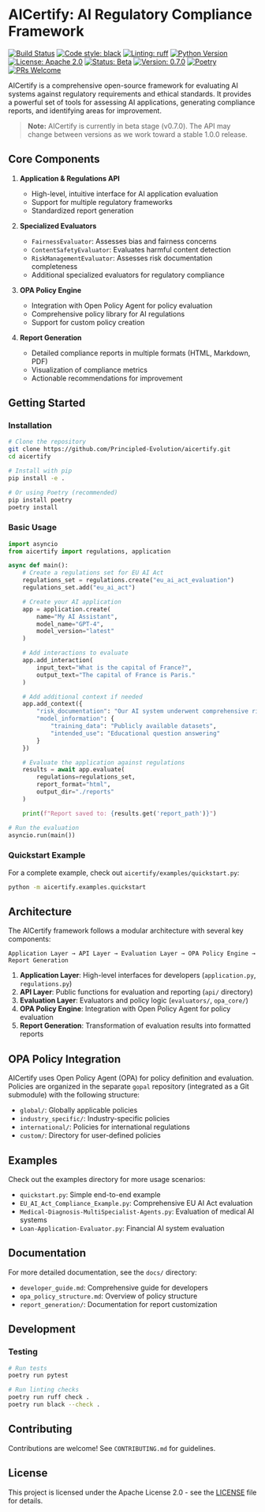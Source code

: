 # AICertify: AI Regulatory Compliance Framework

[![Build Status](https://github.com/Principled-Evolution/aicertify/actions/workflows/aicertify-ci.yaml/badge.svg)](https://github.com/Principled-Evolution/aicertify/actions/workflows/aicertify-ci.yaml)
[![Code style: black](https://img.shields.io/badge/code%20style-black-000000.svg)](https://github.com/psf/black)
[![Linting: ruff](https://img.shields.io/badge/linting-ruff-yellow.svg)](https://github.com/astral-sh/ruff)
[![Python Version](https://img.shields.io/badge/python-3.12-blue.svg)](https://www.python.org/)
[![License: Apache 2.0](https://img.shields.io/badge/License-Apache%202.0-blue.svg)](https://opensource.org/licenses/Apache-2.0)
[![Status: Beta](https://img.shields.io/badge/status-beta-orange.svg)](https://github.com/Principled-Evolution/aicertify)
[![Version: 0.7.0](https://img.shields.io/badge/version-0.7.0-brightgreen.svg)](https://github.com/Principled-Evolution/aicertify)
[![Poetry](https://img.shields.io/badge/poetry-managed-blue)](https://python-poetry.org/)
[![PRs Welcome](https://img.shields.io/badge/PRs-welcome-brightgreen.svg)](https://makeapullrequest.com)

AICertify is a comprehensive open-source framework for evaluating AI systems against regulatory requirements and ethical standards. It provides a powerful set of tools for assessing AI applications, generating compliance reports, and identifying areas for improvement.

> **Note:** AICertify is currently in beta stage (v0.7.0). The API may change between versions as we work toward a stable 1.0.0 release.

## Core Components

1. **Application & Regulations API**
   - High-level, intuitive interface for AI application evaluation
   - Support for multiple regulatory frameworks
   - Standardized report generation

2. **Specialized Evaluators**
   - `FairnessEvaluator`: Assesses bias and fairness concerns
   - `ContentSafetyEvaluator`: Evaluates harmful content detection
   - `RiskManagementEvaluator`: Assesses risk documentation completeness
   - Additional specialized evaluators for regulatory compliance

3. **OPA Policy Engine**
   - Integration with Open Policy Agent for policy evaluation
   - Comprehensive policy library for AI regulations
   - Support for custom policy creation

4. **Report Generation**
   - Detailed compliance reports in multiple formats (HTML, Markdown, PDF)
   - Visualization of compliance metrics
   - Actionable recommendations for improvement

## Getting Started

### Installation

```bash
# Clone the repository
git clone https://github.com/Principled-Evolution/aicertify.git
cd aicertify

# Install with pip
pip install -e .

# Or using Poetry (recommended)
pip install poetry
poetry install
```

### Basic Usage

```python
import asyncio
from aicertify import regulations, application

async def main():
    # Create a regulations set for EU AI Act
    regulations_set = regulations.create("eu_ai_act_evaluation")
    regulations_set.add("eu_ai_act")

    # Create your AI application
    app = application.create(
        name="My AI Assistant",
        model_name="GPT-4",
        model_version="latest"
    )

    # Add interactions to evaluate
    app.add_interaction(
        input_text="What is the capital of France?",
        output_text="The capital of France is Paris."
    )

    # Add additional context if needed
    app.add_context({
        "risk_documentation": "Our AI system underwent comprehensive risk assessment...",
        "model_information": {
            "training_data": "Publicly available datasets",
            "intended_use": "Educational question answering"
        }
    })

    # Evaluate the application against regulations
    results = await app.evaluate(
        regulations=regulations_set,
        report_format="html",
        output_dir="./reports"
    )

    print(f"Report saved to: {results.get('report_path')}")

# Run the evaluation
asyncio.run(main())
```

### Quickstart Example

For a complete example, check out `aicertify/examples/quickstart.py`:

```bash
python -m aicertify.examples.quickstart
```

## Architecture

The AICertify framework follows a modular architecture with several key components:

```
Application Layer → API Layer → Evaluation Layer → OPA Policy Engine → Report Generation
```

1. **Application Layer**: High-level interfaces for developers (`application.py`, `regulations.py`)
2. **API Layer**: Public functions for evaluation and reporting (`api/` directory)
3. **Evaluation Layer**: Evaluators and policy logic (`evaluators/`, `opa_core/`)
4. **OPA Policy Engine**: Integration with Open Policy Agent for policy evaluation
5. **Report Generation**: Transformation of evaluation results into formatted reports

## OPA Policy Integration

AICertify uses Open Policy Agent (OPA) for policy definition and evaluation. Policies are organized in the separate `gopal` repository (integrated as a Git submodule) with the following structure:

- `global/`: Globally applicable policies
- `industry_specific/`: Industry-specific policies
- `international/`: Policies for international regulations
- `custom/`: Directory for user-defined policies

## Examples

Check out the examples directory for more usage scenarios:

- `quickstart.py`: Simple end-to-end example
- `EU_AI_Act_Compliance_Example.py`: Comprehensive EU AI Act evaluation
- `Medical-Diagnosis-MultiSpecialist-Agents.py`: Evaluation of medical AI systems
- `Loan-Application-Evaluator.py`: Financial AI system evaluation

## Documentation

For more detailed documentation, see the `docs/` directory:

- `developer_guide.md`: Comprehensive guide for developers
- `opa_policy_structure.md`: Overview of policy structure
- `report_generation/`: Documentation for report customization

## Development

### Testing

```bash
# Run tests
poetry run pytest

# Run linting checks
poetry run ruff check .
poetry run black --check .
```

## Contributing

Contributions are welcome! See `CONTRIBUTING.md` for guidelines.

## License

This project is licensed under the Apache License 2.0 - see the [LICENSE](LICENSE) file for details.
